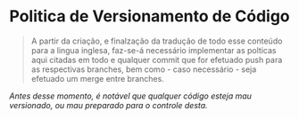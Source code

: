 # Politica de Versionamento de Código

> A partir da criação, e finalzação da tradução de todo esse conteúdo para a lingua inglesa, faz-se-á necessário implementar as polticas aqui citadas em todo e qualquer commit que for efetuado push para as respectivas branches, bem como - caso necessário - seja efetuado um merge entre branches.

*Antes desse momento, é notável que qualquer código esteja mau versionado, ou mau preparado para o controle desta.*